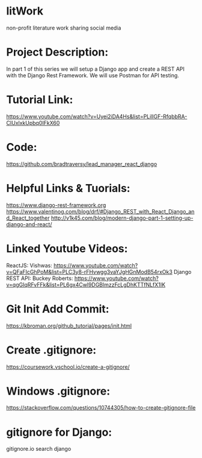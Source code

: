 # litWork
non-profit literature work sharing social media

# Project Description:
In part 1 of this series we will setup a Django app and create a REST API with the Django Rest Framework. We will use Postman for API testing.

# Tutorial Link:
https://www.youtube.com/watch?v=Uyei2iDA4Hs&list=PLillGF-RfqbbRA-CIUxlxkUpbq0IFkX60

# Code:
https://github.com/bradtraversy/lead_manager_react_django

# Helpful Links & Tuorials:
https://www.django-rest-framework.org
https://www.valentinog.com/blog/drf/#Django_REST_with_React_Django_and_React_together
http://v1k45.com/blog/modern-django-part-1-setting-up-django-and-react/

# Linked Youtube Videos:
ReactJS: Vishwas: https://www.youtube.com/watch?v=QFaFIcGhPoM&list=PLC3y8-rFHvwgg3vaYJgHGnModB54rxOk3
Django REST API: Buckey Roberts: https://www.youtube.com/watch?v=qgGIqRFvFFk&list=PL6gx4Cwl9DGBlmzzFcLgDhKTTfNLfX1IK

# Git Init Add Commit:
https://kbroman.org/github_tutorial/pages/init.html

# Create .gitignore:
https://coursework.vschool.io/create-a-gitignore/

# Windows .gitignore:
https://stackoverflow.com/questions/10744305/how-to-create-gitignore-file

# gitignore for Django:
gitignore.io   search django

